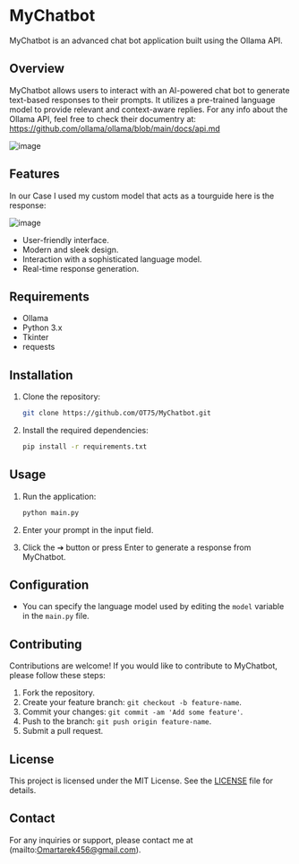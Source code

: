 # MyChatbot

MyChatbot is an advanced chat bot application built using the Ollama API.

## Overview

MyChatbot allows users to interact with an AI-powered chat bot to generate text-based responses to their prompts. It utilizes a pre-trained language model to provide relevant and context-aware replies.
For any info about the Ollama API, feel free to check their documentry at: https://github.com/ollama/ollama/blob/main/docs/api.md

![image](https://github.com/OT75/MyChatbot/assets/101826309/957dedc4-c415-4968-afdd-66a881a52037)
## Features

In our Case I used my custom model that acts as a tourguide here is the response:

![image](https://github.com/OT75/MyChatbot/assets/101826309/93ed2695-38f6-4148-b142-cf39736de650)
- User-friendly interface.
- Modern and sleek design.
- Interaction with a sophisticated language model.
- Real-time response generation.

## Requirements

- Ollama
- Python 3.x
- Tkinter
- requests

## Installation

1. Clone the repository:

    ```bash
    git clone https://github.com/OT75/MyChatbot.git
    ```

2. Install the required dependencies:

    ```bash
    pip install -r requirements.txt
    ```

## Usage

1. Run the application:

    ```bash
    python main.py
    ```

2. Enter your prompt in the input field.

3. Click the ➔ button or press Enter to generate a response from MyChatbot.

## Configuration

- You can specify the language model used by editing the `model` variable in the `main.py` file.

## Contributing

Contributions are welcome! If you would like to contribute to MyChatbot, please follow these steps:

1. Fork the repository.
2. Create your feature branch: `git checkout -b feature-name`.
3. Commit your changes: `git commit -am 'Add some feature'`.
4. Push to the branch: `git push origin feature-name`.
5. Submit a pull request.

## License

This project is licensed under the MIT License. See the [LICENSE](LICENSE) file for details.

## Contact

For any inquiries or support, please contact me at (mailto:Omartarek456@gmail.com).
